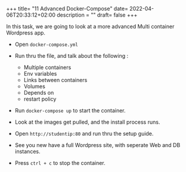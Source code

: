 +++
title= "11 Advanced Docker-Compose"
date= 2022-04-06T20:33:12+02:00
description = ""
draft= false
+++

In this task, we are going to look at a more advanced Multi container Wordpress app.

- Open `docker-compose.yml`
- Run thru the file, and talk about the following :
    - Multiple containers
    - Env variables
    - Links between containers
    - Volumes
    - Depends on
    - restart policy

- Run `docker-compose up` to start the container.
- Look at the images get pulled, and the install process runs.
- Open `http://studentip:80` and run thru the setup guide.
- See you new have a full Wordpress site, with seperate Web and DB instances.
- Press `ctrl + c` to stop the container.
